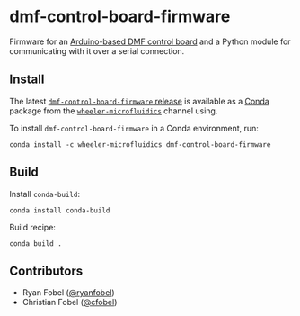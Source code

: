 dmf-control-board-firmware
==========================

Firmware for an [Arduino-based DMF control board][1] and a Python module for
communicating with it over a serial connection.


Install
-------

The latest [`dmf-control-board-firmware` release][3] is available as a
[Conda][2] package from the [`wheeler-microfluidics`][4] channel using.

To install `dmf-control-board-firmware` in a Conda environment, run:

    conda install -c wheeler-microfluidics dmf-control-board-firmware


Build
-----

Install `conda-build`:

    conda install conda-build

Build recipe:

    conda build .


Contributors
------------

 - Ryan Fobel ([@ryanfobel](https://github.com/ryanfobel))
 - Christian Fobel ([@cfobel](https://github.com/cfobel))


[1]: http://microfluidics.utoronto.ca/trac/dropbot/wiki/ControlBoard
[2]: https://github.com/conda/conda
[3]: https://anaconda.org/wheeler-microfluidics/dmf-control-board-firmware
[4]: https://anaconda.org/wheeler-microfluidics
